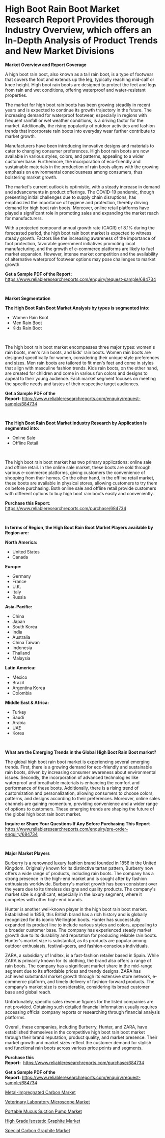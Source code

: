 <p><h1>High Boot Rain Boot Market Research Report Provides thorough Industry Overview, which offers an In-Depth Analysis of Product Trends and New Market Divisions</h1></p><p><strong>Market Overview and Report Coverage</strong></p>
<p><p>A high boot rain boot, also known as a tall rain boot, is a type of footwear that covers the foot and extends up the leg, typically reaching mid-calf or knee height. High boot rain boots are designed to protect the feet and legs from rain and wet conditions, offering waterproof and water-resistant properties.</p><p>The market for high boot rain boots has been growing steadily in recent years and is expected to continue its growth trajectory in the future. The increasing demand for waterproof footwear, especially in regions with frequent rainfall or wet weather conditions, is a driving factor for the market. Additionally, the rising popularity of outdoor activities and fashion trends that incorporate rain boots into everyday wear further contribute to market growth.</p><p>Manufacturers have been introducing innovative designs and materials to cater to changing consumer preferences. High boot rain boots are now available in various styles, colors, and patterns, appealing to a wider customer base. Furthermore, the incorporation of eco-friendly and sustainable materials in the production of rain boots aligns with the growing emphasis on environmental consciousness among consumers, thus bolstering market growth.</p><p>The market's current outlook is optimistic, with a steady increase in demand and advancements in product offerings. The COVID-19 pandemic, though presenting initial challenges due to supply chain disruptions, has emphasized the importance of hygiene and protection, thereby driving demand for high boot rain boots. Moreover, online retail platforms have played a significant role in promoting sales and expanding the market reach for manufacturers.</p><p>With a projected compound annual growth rate (CAGR) of 8.1% during the forecasted period, the high boot rain boot market is expected to witness steady growth. Factors like the increasing awareness of the importance of foot protection, favorable government initiatives promoting local manufacturing, and the growth of e-commerce platforms are likely to fuel market expansion. However, intense market competition and the availability of alternative waterproof footwear options may pose challenges to market growth.</p></p>
<p><strong>Get a Sample PDF of the Report:</strong> <a href="https://www.reliableresearchreports.com/enquiry/request-sample/684734">https://www.reliableresearchreports.com/enquiry/request-sample/684734</a></p>
<p>&nbsp;</p>
<p><strong>Market Segmentation</strong></p>
<p><strong>The High Boot Rain Boot Market Analysis by types is segmented into:</strong></p>
<p><ul><li>Women Rain Boot</li><li>Men Rain Boot</li><li>Kids Rain Boot</li></ul></p>
<p>&nbsp;</p>
<p><p>The high boot rain boot market encompasses three major types: women's rain boots, men's rain boots, and kids' rain boots. Women rain boots are designed specifically for women, considering their unique style preferences and sizes. Men rain boots are tailored to fit men's feet and come in styles that align with masculine fashion trends. Kids rain boots, on the other hand, are created for children and come in various fun colors and designs to appeal to their young audience. Each market segment focuses on meeting the specific needs and tastes of their respective target audiences.</p></p>
<p><strong>Get a Sample PDF of the Report:</strong>&nbsp;<a href="https://www.reliableresearchreports.com/enquiry/request-sample/684734">https://www.reliableresearchreports.com/enquiry/request-sample/684734</a></p>
<p>&nbsp;</p>
<p><strong>The High Boot Rain Boot Market Industry Research by Application is segmented into:</strong></p>
<p><ul><li>Online Sale</li><li>Offline Retail</li></ul></p>
<p>&nbsp;</p>
<p><p>The high boot rain boot market has two primary applications: online sale and offline retail. In the online sale market, these boots are sold through various e-commerce platforms, giving customers the convenience of shopping from their homes. On the other hand, in the offline retail market, these boots are available in physical stores, allowing customers to try them on before purchasing. Both online sale and offline retail provide customers with different options to buy high boot rain boots easily and conveniently.</p></p>
<p><strong>Purchase this Report:</strong>&nbsp; <a href="https://www.reliableresearchreports.com/purchase/684734">https://www.reliableresearchreports.com/purchase/684734</a></p>
<p>&nbsp;</p>
<p><strong>In terms of Region, the High Boot Rain Boot Market Players available by Region are:</strong></p>
<p>
    <p> <strong> North America: </strong>
        <ul>
            <li>United States</li>
            <li>Canada</li>
        </ul>
        </p> 
    <p> <strong> Europe: </strong>
        <ul>
            <li>Germany</li>
            <li>France</li>
            <li>U.K.</li>
            <li>Italy</li>
            <li>Russia</li>
        </ul>
        </p> 
    <p> <strong> Asia-Pacific: </strong>
        <ul>
            <li>China</li>
            <li>Japan</li>
            <li>South Korea</li>
            <li>India</li>
            <li>Australia</li>
            <li>China Taiwan</li>
            <li>Indonesia</li>
            <li>Thailand</li>
            <li>Malaysia</li>
        </ul>
        </p> 
    <p> <strong> Latin America: </strong>
        <ul>
            <li>Mexico</li>
            <li>Brazil</li>
            <li>Argentina Korea</li>
            <li>Colombia</li>
        </ul>
        </p> 
    <p> <strong> Middle East & Africa: </strong>
        <ul>
            <li>Turkey</li>
            <li>Saudi</li>
            <li>Arabia</li>
            <li>UAE</li>
            <li>Korea</li>
        </ul>
    </p>
    </p>
<p>&nbsp;</p>
<p><strong>What are the Emerging Trends in the Global High Boot Rain Boot market?</strong></p>
<p><p>The global high boot rain boot market is experiencing several emerging trends. First, there is a growing demand for eco-friendly and sustainable rain boots, driven by increasing consumer awareness about environmental issues. Secondly, the incorporation of advanced technologies like waterproof and breathable materials is enhancing the comfort and performance of these boots. Additionally, there is a rising trend of customization and personalization, allowing consumers to choose colors, patterns, and designs according to their preferences. Moreover, online sales channels are gaining momentum, providing convenience and a wider range of options to customers. These emerging trends are shaping the future of the global high boot rain boot market.</p></p>
<p><strong>Inquire or Share Your Questions If Any Before Purchasing This Report</strong>- <a href="https://www.reliableresearchreports.com/enquiry/pre-order-enquiry/684734">https://www.reliableresearchreports.com/enquiry/pre-order-enquiry/684734</a></p>
<p>&nbsp;</p>
<p><strong>Major Market Players</strong></p>
<p><p>Burberry is a renowned luxury fashion brand founded in 1856 in the United Kingdom. Originally known for its distinctive tartan pattern, Burberry now offers a wide range of products, including rain boots. The company has a strong presence in the high-end market and is sought after by fashion enthusiasts worldwide. Burberry's market growth has been consistent over the years due to its timeless designs and quality products. The company's market size is significant, especially in the luxury segment, where it competes with other high-end brands.</p><p>Hunter is another well-known player in the high boot rain boot market. Established in 1856, this British brand has a rich history and is globally recognized for its iconic Wellington boots. Hunter has successfully expanded its product line to include various styles and colors, appealing to a broader customer base. The company has experienced steady market growth due to its durability and reputation for producing reliable rain boots. Hunter's market size is substantial, as its products are popular among outdoor enthusiasts, festival-goers, and fashion-conscious individuals.</p><p>ZARA, a subsidiary of Inditex, is a fast-fashion retailer based in Spain. While ZARA is primarily known for its clothing, the brand also offers a range of rain boots. The company has a significant market share in the mid-range segment due to its affordable prices and trendy designs. ZARA has achieved substantial market growth through its extensive store network, e-commerce platform, and timely delivery of fashion-forward products. The company's market size is considerable, considering its broad customer base and global reach.</p><p>Unfortunately, specific sales revenue figures for the listed companies are not provided. Obtaining such detailed financial information usually requires accessing official company reports or researching through financial analysis platforms.</p><p>Overall, these companies, including Burberry, Hunter, and ZARA, have established themselves in the competitive high boot rain boot market through their brand reputation, product quality, and market presence. Their market growth and market sizes reflect the customer demand for stylish and functional rain boots across various price points and segments.</p></p>
<p><strong>Purchase this Report:</strong>&nbsp;&nbsp;<a href="https://www.reliableresearchreports.com/purchase/684734">https://www.reliableresearchreports.com/purchase/684734</a></p>
<p></p>
<p><strong>Get a Sample PDF of the Report:</strong>&nbsp;<a href="https://www.reliableresearchreports.com/enquiry/request-sample/684734">https://www.reliableresearchreports.com/enquiry/request-sample/684734</a></p>
<p><p><a href="https://medium.com/@bonniehoppe2023/metal-impregnated-carbon-market-size-market-outlook-and-market-forecast-2023-to-2030-6f9a3b78164b">Metal-Impregnated Carbon Market</a></p><p><a href="https://github.com/ruslanpoljakovrd177/Market-Research-Report-List-1/blob/main/veterinary-laboratory-microscope-market.md">Veterinary Laboratory Microscope Market</a></p><p><a href="https://github.com/gulaimolin/Market-Research-Report-List-1/blob/main/portable-mucus-suction-pump-market.md">Portable Mucus Suction Pump Market</a></p><p><a href="https://medium.com/@jenniferwhite656/high-grade-isostatic-graphite-market-furnishes-information-on-market-share-market-trends-and-912e4c9b8336">High Grade Isostatic Graphite Market</a></p><p><a href="https://medium.com/@laurenglover76/special-carbon-graphite-market-insights-into-market-cagr-market-trends-and-growth-strategies-633c35ac355f">Special Carbon Graphite Market</a></p></p>